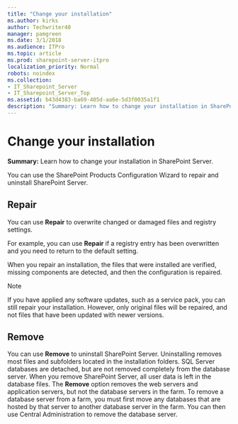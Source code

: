 ```yaml
---
title: "Change your installation"
ms.author: kirks
author: Techwriter40
manager: pamgreen
ms.date: 3/1/2018
ms.audience: ITPro
ms.topic: article
ms.prod: sharepoint-server-itpro
localization_priority: Normal
robots: noindex
ms.collection:
- IT_Sharepoint_Server
- IT_Sharepoint_Server_Top
ms.assetid: b43d4383-ba69-405d-aa6e-5d3f0035a1f1
description: "Summary: Learn how to change your installation in SharePoint Server."
---
```


# Change your installation

 **Summary:** Learn how to change your installation in SharePoint Server. 
  
You can use the SharePoint Products Configuration Wizard to repair and uninstall SharePoint Server.
  
## Repair

You can use **Repair** to overwrite changed or damaged files and registry settings. 
  
For example, you can use **Repair** if a registry entry has been overwritten and you need to return to the default setting. 
  
When you repair an installation, the files that were installed are verified, missing components are detected, and then the configuration is repaired.
  
> [!NOTE]
> If you have applied any software updates, such as a service pack, you can still repair your installation. However, only original files will be repaired, and not files that have been updated with newer versions. 
  
## Remove

You can use **Remove** to uninstall SharePoint Server. Uninstalling removes most files and subfolders located in the installation folders. SQL Server databases are detached, but are not removed completely from the database server. When you remove SharePoint Server, all user data is left in the database files. The **Remove** option removes the web servers and application servers, but not the database servers in the farm. To remove a database server from a farm, you must first move any databases that are hosted by that server to another database server in the farm. You can then use Central Administration to remove the database server. 
  

